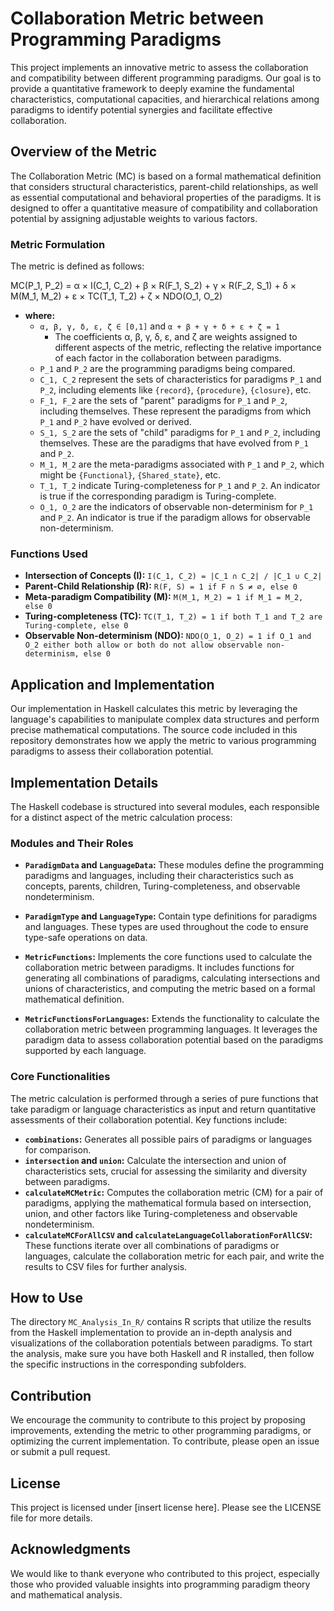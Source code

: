 # Collaboration Metric between Programming Paradigms

This project implements an innovative metric to assess the collaboration and compatibility between different programming paradigms. Our goal is to provide a quantitative framework to deeply examine the fundamental characteristics, computational capacities, and hierarchical relations among paradigms to identify potential synergies and facilitate effective collaboration.

## Overview of the Metric

The Collaboration Metric (MC) is based on a formal mathematical definition that considers structural characteristics, parent-child relationships, as well as essential computational and behavioral properties of the paradigms. It is designed to offer a quantitative measure of compatibility and collaboration potential by assigning adjustable weights to various factors.

### Metric Formulation

The metric is defined as follows:

MC(P_1, P_2) = α × I(C_1, C_2) + β × R(F_1, S_2) + γ × R(F_2, S_1) + δ × M(M_1, M_2) + ε × TC(T_1, T_2) + ζ × NDO(O_1, O_2)


- **where:**
  - `α, β, γ, δ, ε, ζ ∈ [0,1]` and `α + β + γ + δ + ε + ζ = 1`
    - The coefficients α, β, γ, δ, ε, and ζ are weights assigned to different aspects of the metric, reflecting the relative importance of each factor in the collaboration between paradigms.
  - `P_1` and `P_2` are the programming paradigms being compared.
  - `C_1, C_2` represent the sets of characteristics for paradigms `P_1` and `P_2`, including elements like `{record}`, `{procedure}`, `{closure}`, etc.
  - `F_1, F_2` are the sets of "parent" paradigms for `P_1` and `P_2`, including themselves. These represent the paradigms from which `P_1` and `P_2` have evolved or derived.
  - `S_1, S_2` are the sets of "child" paradigms for `P_1` and `P_2`, including themselves. These are the paradigms that have evolved from `P_1` and `P_2`.
  - `M_1, M_2` are the meta-paradigms associated with `P_1` and `P_2`, which might be `{Functional}`, `{Shared_state}`, etc.
  - `T_1, T_2` indicate Turing-completeness for `P_1` and `P_2`. An indicator is true if the corresponding paradigm is Turing-complete.
  - `O_1, O_2` are the indicators of observable non-determinism for `P_1` and `P_2`. An indicator is true if the paradigm allows for observable non-determinism.

### Functions Used

- **Intersection of Concepts (I):** `I(C_1, C_2) = |C_1 ∩ C_2| / |C_1 ∪ C_2|`
- **Parent-Child Relationship (R):** `R(F, S) = 1 if F ∩ S ≠ ∅, else 0`
- **Meta-paradigm Compatibility (M):** `M(M_1, M_2) = 1 if M_1 = M_2, else 0`
- **Turing-completeness (TC):** `TC(T_1, T_2) = 1 if both T_1 and T_2 are Turing-complete, else 0`
- **Observable Non-determinism (NDO):** `NDO(O_1, O_2) = 1 if O_1 and O_2 either both allow or both do not allow observable non-determinism, else 0`

## Application and Implementation

Our implementation in Haskell calculates this metric by leveraging the language's capabilities to manipulate complex data structures and perform precise mathematical computations. The source code included in this repository demonstrates how we apply the metric to various programming paradigms to assess their collaboration potential.

## Implementation Details

The Haskell codebase is structured into several modules, each responsible for a distinct aspect of the metric calculation process:

### Modules and Their Roles

- **`ParadigmData` and `LanguageData`:** These modules define the programming paradigms and languages, including their characteristics such as concepts, parents, children, Turing-completeness, and observable nondeterminism.

- **`ParadigmType` and `LanguageType`:** Contain type definitions for paradigms and languages. These types are used throughout the code to ensure type-safe operations on data.

- **`MetricFunctions`:** Implements the core functions used to calculate the collaboration metric between paradigms. It includes functions for generating all combinations of paradigms, calculating intersections and unions of characteristics, and computing the metric based on a formal mathematical definition.

- **`MetricFunctionsForLanguages`:** Extends the functionality to calculate the collaboration metric between programming languages. It leverages the paradigm data to assess collaboration potential based on the paradigms supported by each language.

### Core Functionalities

The metric calculation is performed through a series of pure functions that take paradigm or language characteristics as input and return quantitative assessments of their collaboration potential. Key functions include:

- **`combinations`:** Generates all possible pairs of paradigms or languages for comparison.
- **`intersection` and `union`:** Calculate the intersection and union of characteristics sets, crucial for assessing the similarity and diversity between paradigms.
- **`calculateMCMetric`:** Computes the collaboration metric (CM) for a pair of paradigms, applying the mathematical formula based on intersection, union, and other factors like Turing-completeness and observable nondeterminism.
- **`calculateMCForAllCSV` and `calculateLanguageCollaborationForAllCSV`:** These functions iterate over all combinations of paradigms or languages, calculate the collaboration metric for each pair, and write the results to CSV files for further analysis.

## How to Use

The directory `MC_Analysis_In_R/` contains R scripts that utilize the results from the Haskell implementation to provide an in-depth analysis and visualizations of the collaboration potentials between paradigms. To start the analysis, make sure you have both Haskell and R installed, then follow the specific instructions in the corresponding subfolders.

## Contribution

We encourage the community to contribute to this project by proposing improvements, extending the metric to other programming paradigms, or optimizing the current implementation. To contribute, please open an issue or submit a pull request.

## License

This project is licensed under [insert license here]. Please see the LICENSE file for more details.

## Acknowledgments

We would like to thank everyone who contributed to this project, especially those who provided valuable insights into programming paradigm theory and mathematical analysis.
